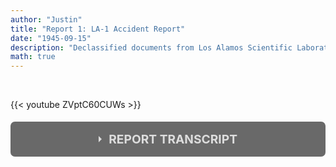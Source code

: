 ```yaml
---
author: "Justin"
title: "Report 1: LA-1 Accident Report"
date: "1945-09-15"
description: "Declassified documents from Los Alamos Scientific Laboratory of the University of California"
math: true
---
```


<style>input[type='checkbox'] {
    display: none;
}

.wrap-collapsible {
    margin: 1.2rem 0;
}

.lbl-toggle {
    display: block;
    font-weight: bold;
    font-size: 1.2rem;
    text-transform: uppercase;
    text-align: center;
    padding: 1rem;
    color: #DDD;
    background: #696969;
    cursor: pointer;
    border-radius: 7px;
    transition: all 0.25s ease-out;
}

.lbl-toggle:hover {
    color: #FFF;
}

.lbl-toggle::before {
    content: ' ';
    display: inline-block;
    border-top: 5px solid transparent;
    border-bottom: 5px solid transparent;
    border-left: 5px solid currentColor;
    vertical-align: middle;
    margin-right: .7rem;
    transform: translateY(-2px);
    transition: transform .2s ease-out;
}

.toggle:checked+.lbl-toggle::before {
    transform: rotate(90deg) translateX(-3px);
}

.collapsible-content {
    max-height: 0px;
    overflow: hidden;
    transition: max-height .25s ease-in-out;
}

.toggle:checked+.lbl-toggle+.collapsible-content {
    max-height: 1000px;
}

.toggle:checked+.lbl-toggle {
    border-bottom-right-radius: 0;
    border-bottom-left-radius: 0;
}

.collapsible-content .content-inner {
    background: rgba(200, 200, 200, .2);
    border-bottom: 1px solid rgba(0, 0, 0, .45);
    border-bottom-left-radius: 7px;
    border-bottom-right-radius: 7px;
    padding: .5rem 1rem;
}

.collapsible-content p {
    margin-bottom: 0;
}</style>

<br>

{{< youtube ZVptC60CUWs >}}

<div class="wrap-collapsible"> 
<input id="collapsible" class="toggle" type="checkbox"> 
<label for="collapsible" class="lbl-toggle">REPORT TRANSCRIPT</label>
<div class="collapsible-content">
<div class="content-inner">
<p> 
The LA-1 accident occured on the night of August 21, 1945 at 9:55 p.m. It involved Haroutune Krikor Daghlian, Jr., the assigned physicist-operator and Private Robert J. Hemmerly, a military guard in the laboratory.
<br><br>
The experiment involved a delta-phase nickel coated spherical plutonium core weighing $6.2$ kilograms and an approximate density of $15.7 \text{gcm}^{-3}$. 
<br><br>
A criticality experiment had been designed to provide information about the fission characteristics of metallic plutonium. The sub-critical plutonium core would be exposed to neutrons from a small externally placed neutron source. By surrounding the sphere with the right amount of neutron reflecting material, it would counteract the existing neutron leakage and allow the sphere to achieve a delayed critical state.  
<br><br>
In the LA-1 accident, tungsten carbide bricks were used as a neutron reflector, each weighing $4.4$ kilograms. They were to be stacked around the sphere, altering the neutron flux of the assembly. 
<br><br>
The fatal experiment scheduled for the next morning called for five such bricks on each side of the sphere. Instead of waiting until the scheduled time, Daghlian conducted the experiment a night in advance. As the experiment ensued, four layers of bricks were in place and the final brick for the fifth layer was being carried to its place for a total of 236 kilograms when Daghlian noted a rapid increase in neutron flux. In an attempt to withdraw the final brick, it had slipped out of his hand and fell onto the center of the assembly, adding sufficient reflection to make the system prompt supercritical. 
<br><br>
This led to an exponential increase in fission rate, causing the assembly to be engulfed in a blue glow of ionized air caused by electrons and soft x-rays. 
<br><br>
Daghlian immediately pushed the final brick off the assembly with his right hand and dismantled the assembly. When seen at the hospital 30 minutes after the accident, he complained of numbness and tingling of his swollen hands. He would die $25$ days after the accident of acute radiation syndrome. The exposure was approximately $7.46$ Sieverts. 
<br><br>
The yield of this incident was $10^{16}$ fissions. The nickel canning on the plutonium core did not rupture.

</p>
</div>
</div>
</div>


